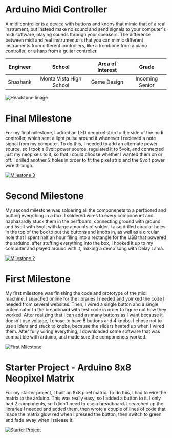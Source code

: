 ﻿# Arduino Midi Controller
A midi controller is a device with buttons and knobs that mimic that of a real instrument, but instead make no sound and send signals to your computer's midi software, playing sounds through your speakers. The difference between midi and real instruments is that you can mimic different instruments from different controllers, like a trombone from a piano controller, or a harp from a guitar controller.

| **Engineer** | **School** | **Area of Interest** | **Grade** |
|:--:|:--:|:--:|:--:|
| Shashank | Monta Vista High School | Game Design | Incoming Senior

![Headstone Image](https://lh3.googleusercontent.com/pw/AM-JKLUAkC9phMFWO-M6XI3-yLgs6uXtQueA0Dsje7uUV5icQ2FD9q339wvN3TNKMwkSLDNE_EP8jKJ7deakIn_tduXOjK-PhGXl9_4G6zPutxFA27blU9xTUcbTD5S96e-zon6CKf39v3PXXFxBO5x-ZdU=s1720-no?authuser=0)
  
# Final Milestone
For my final milestone, I added an LED neopixel strip to the side of the midi controller, which sent a light pulse around it whenever I recieved a note signal from my computer. To do this, I needed to add an alternate power source, so I took a 9volt power source, regulated it to 5volt, and connected just my neopixels to it, so that I could choose whether I wanted them on or off. I drilled another 2 holes in order to fit the pixel strip and the 9volt power wire through.

[![Milestone 3](https://res.cloudinary.com/marcomontalbano/image/upload/v1657829481/video_to_markdown/images/youtube--I6Ldl7sl8_s-c05b58ac6eb4c4700831b2b3070cd403.jpg)](https://www.youtube.com/watch?v=I6Ldl7sl8_s "Milestone 3")

# Second Milestone
My second milestone was soldering all the componenets to a perfboard and putting everything in a box. I soldered wires to every componenet and haphazardly stuck them in the perfboard, connecting ground with ground and 5volt with 5volt with large amounts of solder. I also drilled circular holes in the top of the box to put the buttons and knobs in, as well as a circular hole that I spent half an hour filing into a rectangle for the USB that powered the arduino. after stuffing everything into the box, I hooked it up to my computer and played around with it, making a demo song with Delay Lama.

[![Milestone 2](https://res.cloudinary.com/marcomontalbano/image/upload/v1657829440/video_to_markdown/images/youtube--3B9JGQWBSp0-c05b58ac6eb4c4700831b2b3070cd403.jpg)](https://www.youtube.com/watch?v=3B9JGQWBSp0 "Milestone 2")
# First Milestone
  
My first milestone was finishing the code and prototype of the midi machine. I searched online for the libraries I needed and yoinked the code I needed from several websites. Then, I wired a single button and a single poteminator to the breadboard with test code in order to figure out how they worked. After realizing that I can add as many buttons as I want because it doesn't use voltage, I chose to have 8 buttons and 4 knobs. I chose not to use sliders and stuck to knobs, because the sliders heated up when I wired them. After fully wiring everything, I downloaded some software that was compatible with arduino, and made sure the componenets worked.

[![First Milestone](https://res.cloudinary.com/marcomontalbano/image/upload/v1656741203/video_to_markdown/images/youtube--uNW3vx6xUfY-c05b58ac6eb4c4700831b2b3070cd403.jpg)](https://www.youtube.com/watch?v=uNW3vx6xUfY "First Milestone")

# Starter Project - Arduino 8x8 Neopixel Matrix
  
For my starter project, I built an 8x8 pixel matrix. To do this, I had to wire the matrix to the arduino. This was really easy, so I added a button to it. I only had 2 components, so I didn't need to use a breadboard. I searched up the libraries I needed and added them, then wrote a couple of lines of code that made the matrix glow red when I pressed the button, then switch to green and fade away when I release it.

[![Starter Project](https://res.cloudinary.com/marcomontalbano/image/upload/v1656741169/video_to_markdown/images/youtube--PZVI2LNtGMw-c05b58ac6eb4c4700831b2b3070cd403.jpg)](https://www.youtube.com/watch?v=PZVI2LNtGMw "Starter Project")
